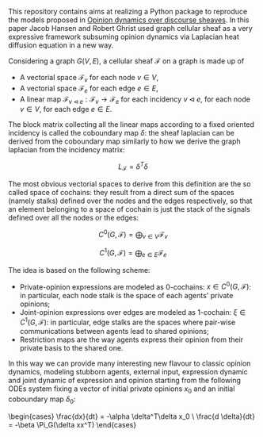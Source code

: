This repository contains aims at realizing a Python package to reproduce the models proposed in [Opinion dynamics over discourse sheaves](https://arxiv.org/pdf/2005.12798). 
In this paper Jacob Hansen and Robert Ghrist used graph cellular sheaf as a very expressive framework subsuming opinion dynamics via Laplacian heat diffusion equation in a new way.

Considering a graph $G(V,E)$, a cellular sheaf $\mathcal{F}$ on a graph is made up of
+ A vectorial space $\mathcal{F}_v$ for each node $v \in V$,
+ A vectorial space $\mathcal{F}_e$ for each edge $e \in E$,
+ A linear map $\mathcal{F}_{v \triangleleft e} : \mathcal{F}_v \rightarrow \mathcal{F}_e$ for each incidency $v \triangleleft e$, for each node $v \in V$, for each edge $e \in E$.
  
The block matrix collecting all the linear maps according to a fixed oriented incidency is called the coboundary map $\delta$: the sheaf laplacian can be derived from the coboundary map similarly to how we derive the graph laplacian from the incidency matrix: 

$$ L_{\mathcal{F}} = \delta^T \delta $$

The most obvious vectorial spaces to derive from this definition are the so called space of cochains: they result from a direct sum of the spaces (namely stalks) defined over the nodes and the edges respectively, so that an element belonging to a space of cochain is just the stack of the signals defined over all the nodes or the edges:

$$C^0(G,\mathcal{F}) = \bigoplus_{v \in V} \mathcal{F}_v$$

$$C^1(G,\mathcal{F}) = \bigoplus_{e \in E} \mathcal{F}_e$$

The idea is based on the following scheme:
+ Private-opinion expressions are modeled as 0-cochains: $x \in C^0(G,\mathcal{F})$: in particular, each node stalk is the space of each agents' private opinions;
+ Joint-opinion expressions over edges are modeled as 1-cochain: $\xi \in C^1(G,\mathcal{F})$: in particular, edge stalks are the spaces where pair-wise communications between agents lead to shared opinions;
+ Restriction maps are the way agents express their opinion from their private basis to the shared one.

In this way we can provide many interesting new flavour to classic opinion dynamics, modeling stubborn agents, external input, expression dynamic and joint dynamic of expression and opinion starting from the following ODEs system fixing a vector of initial private opinions $x_0$ and an initial coboundary map $\delta_0$:

\begin{cases}
    \frac{dx}{dt} = -\alpha \delta^T\delta x_0 \\
    \frac{d \delta}{dt} = -\beta \Pi_G(\delta xx^T)
\end{cases}




